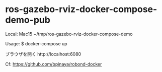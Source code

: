 # ros-gazebo-rviz-docker-compose-demo-pub

Local:
Mac15 ~/tmp/ros-gazebo-rviz-docker-compose-demo

Usage:
$ docker-compose up

ブラウザを開く
http://localhost:6080

Cf:
https://github.com/bpinaya/robond-docker

